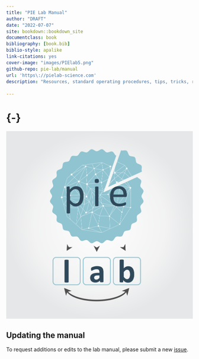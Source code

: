 ```yaml
--- 
title: "PIE Lab Manual"
author: "DRAFT"
date: "2022-07-07"
site: bookdown::bookdown_site
documentclass: book
bibliography: [book.bib]
biblio-style: apalike
link-citations: yes
cover-image: "images/PIElab5.png"
github-repo: pie-lab/manual
url: 'https\://pielab-science.com'
description: "Resources, standard operating procedures, tips, tricks, rules"

---
```


#  {-}

![](images/PIElab5.png)


## Updating the manual

To request additions or edits to the lab manual, please submit a new [issue](https://github.com/pie-lab/manual/issues). 
